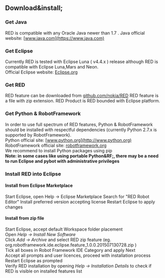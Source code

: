 ## Download&amp;install;

### Get Java

RED is compatible with any Oracle Java newer than 1.7 . Java official website:
[www.java.com](https://www.java.com)

### Get Eclipse

Currently RED is tested with Eclipse Luna ( v4.4.x ) release although RED is
compatible with Eclipse Luna,Mars and Neon.  
Official Eclipse website: [ Eclipse.org](https://www.eclipse.org/)

### Get RED

RED feature can be downloaded from
[github.com/nokia/RED](https://github.com/nokia/RED) RED feature is a file
with zip extension. RED Product is RED bounded with Eclipse platform.

### Get Python & RobotFramework

In order to use full spectrum of RED features, Python & RobotFramework should
be installed with respectful dependencies (currently Python 2.7.x is supported
by RobotFramework).  
Python official site: [www.python.org](http://www.python.org)  
RobotFramework official site: [robotframework.org](http://robotframework.org/)  
We recommend to install Python packages using pip  
**Note: in some cases like using portable Python&amp;RF;, there may be a need to run Eclipse and pybot with administrative privileges**  

### Install RED into Eclipse

#### Install from Eclipse Marketplace

Start Eclipse, open Help -> Eclipse Marketplace Search for "RED Robot Editor"
Install preferred version accepting license Restart Eclipse to apply changes

#### Install from zip file

Start Eclipse, accept default Workspace folder placement  
Open _Help -> Install New Software_  
Click _Add -> Archive_ and select RED zip feature (eg.
org.robotframework.ide.eclipse.feature_1.0.0.201507130728.zip )  
Tick all boxes in Robot Framework IDE Category and apply Next  
Accept all prompts and user licences, proceed with installation process  
Restart Eclipse as prompted  
Verify RED installation by opening _Help -> Installation Details_ to check if
RED is visible on installed features list  

